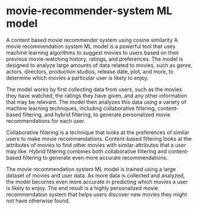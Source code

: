 # movie-recommender-system ML model
A content based movie recommender system using cosine similarity
A movie recommendation system ML model is a powerful tool that uses machine learning algorithms to suggest movies to users based on their previous movie-watching history, ratings, and preferences. The model is designed to analyze large amounts of data related to movies, such as genre, actors, directors, production studios, release date, plot, and more, to determine which movies a particular user is likely to enjoy.

The model works by first collecting data from users, such as the movies they have watched, the ratings they have given, and any other information that may be relevant. The model then analyzes this data using a variety of machine learning techniques, including collaborative filtering, content-based filtering, and hybrid filtering, to generate personalized movie recommendations for each user.

Collaborative filtering is a technique that looks at the preferences of similar users to make movie recommendations. Content-based filtering looks at the attributes of movies to find other movies with similar attributes that a user may like. Hybrid filtering combines both collaborative filtering and content-based filtering to generate even more accurate recommendations.

The movie recommendation system ML model is trained using a large dataset of movies and user data. As more data is collected and analyzed, the model becomes even more accurate in predicting which movies a user is likely to enjoy. The end result is a highly personalized movie recommendation system that helps users discover new movies they might not have otherwise found.
